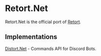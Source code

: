 # Retort.Net
Retort.Net is the official port of [Retort](https://github.com/kaioru/retort).

## Implementations
[Distort.Net](https://github.com/Kaioru/Distort.Net) - Commands API for Discord Bots.
